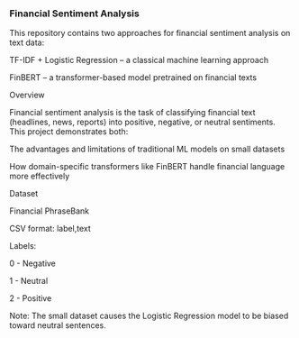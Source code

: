 ### Financial Sentiment Analysis

This repository contains two approaches for financial sentiment analysis on text data:

TF-IDF + Logistic Regression – a classical machine learning approach

FinBERT – a transformer-based model pretrained on financial texts

Overview

Financial sentiment analysis is the task of classifying financial text (headlines, news, reports) into positive, negative, or neutral sentiments. This project demonstrates both:

The advantages and limitations of traditional ML models on small datasets

How domain-specific transformers like FinBERT handle financial language more effectively

Dataset

Financial PhraseBank

CSV format: label,text

Labels:

0 - Negative

1 - Neutral

2 - Positive

Note: The small dataset causes the Logistic Regression model to be biased toward neutral sentences.

